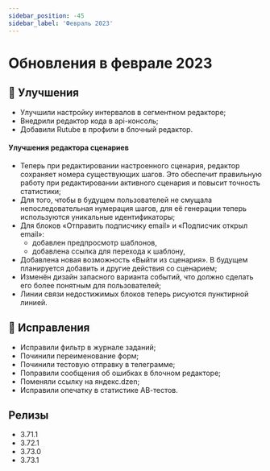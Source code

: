 ```yaml
---
sidebar_position: -45
sidebar_label: 'Февраль 2023'
---
```


# Обновления в феврале 2023

## 🚀 Улучшения

- Улучшили настройку интервалов в сегментном редакторе;
- Внедрили редактор кода в api-консоль;
- Добавили Rutube в профили в блочный редактор.

#### Улучшения редактора сценариев

- Теперь при редактировании настроенного сценария, редактор сохраняет номера существующих шагов. Это обеспечит правильную работу при редактировании активного сценария и повысит точность статистики;
- Для того, чтобы в будущем пользователей не смущала непоследовательная нумерация шагов, для её генерации теперь используются уникальные идентификаторы;
- Для блоков «Отправить подписчику email» и «Подписчик открыл email»:
  - добавлен предпросмотр шаблонов,
  - добавлена ссылка для перехода к шаблону,
- Добавлена новая возможность «Выйти из сценария». В будущем планируется добавить и другие действия со сценарием;
- Изменён дизайн запасного варианта событий, что должно сделать его более понятным для пользователей;
- Линии связи недостижимых блоков теперь рисуются пунктирной линией.

## 🐛 Исправления

- Исправили фильтр в журнале заданий;
- Починили переименование форм;
- Починили тестовую отправку в телеграмме;
- Поправили сообщения об ошибках в блочном редакторе;
- Поменяли ссылку на яндекс.dzen;
- Исправили опечатку в статистике АВ-тестов.

## Релизы

- 3.71.1
- 3.72.1
- 3.73.0
- 3.73.1

